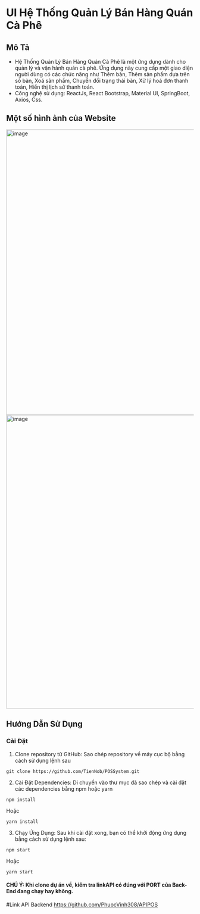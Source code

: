 # UI Hệ Thống Quản Lý Bán Hàng Quán Cà Phê

## Mô Tả
+ Hệ Thống Quản Lý Bán Hàng Quán Cà Phê là một ứng dụng dành cho quản lý và vận hành quán cà phê. Ứng dụng này cung cấp một giao diện người dùng có các chức năng như Thêm bàn, Thêm sản phẩm dựa trên số bàn, Xoá sản phẩm, Chuyển đổi trạng thái bàn, Xử lý hoá đơn thanh toán, Hiển thị lịch sử thanh toán.
+ Công nghệ sử dụng:  ReactJs, React Bootstrap, Material UI, SpringBoot, Axios, Css.
## Một số hình ảnh của Website

<img width="767" alt="image" src="https://github.com/TienNob/POSSystem/assets/90558373/c231cb9b-7c00-4ed2-bffd-f8969792d7df">
<img width="789" alt="image" src="https://github.com/TienNob/POSSystem/assets/90558373/f7002392-d674-440a-b17d-28e1d3505352">

## Hướng Dẫn Sử Dụng
### Cài Đặt 

1. Clone repository từ GitHub: Sao chép repository về máy cục bộ bằng cách sử dụng lệnh sau
   
```
git clone https://github.com/TienNob/POSSystem.git
```
2. Cài Đặt Dependencies: Di chuyển vào thư mục đã sao chép và cài đặt các dependencies bằng npm hoặc yarn
   
```
npm install
```
Hoặc 

```
yarn install
```
3. Chạy Ứng Dụng: Sau khi cài đặt xong, bạn có thể khởi động ứng dụng bằng cách sử dụng lệnh sau:

```
npm start
```
Hoặc 

```
yarn start
```
#### CHÚ Ý: Khi clone dự án về, kiểm tra linkAPI có đúng với PORT của Back-End đang chạy hay không.


#Link API Backend
https://github.com/PhuocVinh308/APIPOS
